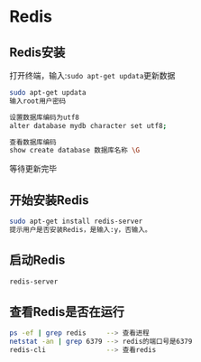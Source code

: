 # Redis
## Redis安装
打开终端，输入:`sudo apt-get updata`更新数据
```sh
sudo apt-get updata
输入root用户密码

设置数据库编码为utf8
alter database mydb character set utf8;

查看数据库编码
show create database 数据库名称 \G
```
等待更新完毕

## 开始安装Redis
```sh
sudo apt-get install redis-server
提示用户是否安装Redis，是输入:y，否输入。
```

## 启动Redis
```sh
redis-server
```

## 查看Redis是否在运行
```sh
ps -ef | grep redis     --> 查看进程
netstat -an | grep 6379 --> redis的端口号是6379
redis-cli               --> 查看redis
```